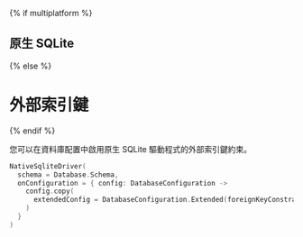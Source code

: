 {% if multiplatform %}
## 原生 SQLite
{% else %}
# 外部索引鍵
{% endif %}

您可以在資料庫配置中啟用原生 SQLite 驅動程式的外部索引鍵約束。

```kotlin
NativeSqliteDriver(
  schema = Database.Schema,
  onConfiguration = { config: DatabaseConfiguration ->
    config.copy(
      extendedConfig = DatabaseConfiguration.Extended(foreignKeyConstraints = true)
    )
  }
)
```